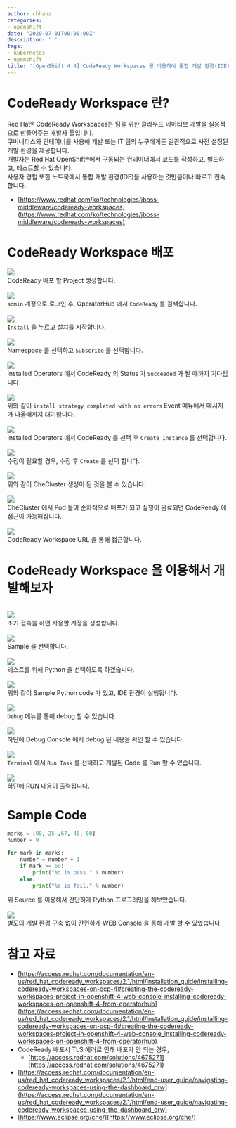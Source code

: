```yaml
---
author: chhanz
categories:
- openshift
date: "2020-07-01T00:00:00Z"
description: ' '
tags:
- kubernetes
- openshift
title: '[OpenShift 4.4] CodeReady Workspaces 를 이용하여 통합 개발 환경(IDE) 구현'
---
```

   
# CodeReady Workspace 란?
Red Hat® CodeReady Workspaces는 팀을 위한 클라우드 네이티브 개발을 실용적으로 만들어주는 개발자 툴입니다.   
쿠버네티스와 컨테이너를 사용해 개발 또는 IT 팀의 누구에게든 일관적으로 사전 설정된 개발 환경을 제공합니다.   
개발자는 Red Hat OpenShift®에서 구동되는 컨테이너에서 코드를 작성하고, 빌드하고, 테스트할 수 있습니다.   
사용자 경험 또한 노트북에서 통합 개발 환경(IDE)을 사용하는 것만큼이나 빠르고 친숙합니다.   
* [https://www.redhat.com/ko/technologies/jboss-middleware/codeready-workspaces](https://www.redhat.com/ko/technologies/jboss-middleware/codeready-workspaces)   
   
# CodeReady Workspace 배포   
   
<img src="/assets/images/post/2020-07-01-ocp-codeready/1.png" style="max-width: 95%; height: auto;"><br>CodeReady 배포 할 Project 생성합니다.   
<br><img src="/assets/images/post/2020-07-01-ocp-codeready/2.png" style="max-width: 95%; height: auto;"><br>`admin` 계정으로 로그인 후, OperatorHub 에서 `CodeReady` 를 검색합니다.   
<br><img src="/assets/images/post/2020-07-01-ocp-codeready/3.png" style="max-width: 95%; height: auto;"><br>`Install` 을 누르고 설치를 시작합니다.   
<br><img src="/assets/images/post/2020-07-01-ocp-codeready/4.png" style="max-width: 95%; height: auto;"><br>Namespace 를 선택하고 `Subscribe` 를 선택합니다.   
<br><img src="/assets/images/post/2020-07-01-ocp-codeready/5.png" style="max-width: 95%; height: auto;"><br> Installed Operators 에서 CodeReady 의 Status 가 `Succeeded` 가 될 때까지 기다립니다.   
<br><img src="/assets/images/post/2020-07-01-ocp-codeready/6.png" style="max-width: 95%; height: auto;"><br>위와 같이 `install strategy completed with no errors` Event 메뉴에서 메시지가 나올때까지 대기합니다.   
<br><img src="/assets/images/post/2020-07-01-ocp-codeready/7.png" style="max-width: 95%; height: auto;"><br>Installed Operators 에서 CodeReady 를 선택 후 `Create Instance` 를 선택합니다.  
<br><img src="/assets/images/post/2020-07-01-ocp-codeready/8.png" style="max-width: 95%; height: auto;"><br>수정이 필요할 경우, 수정 후 `Create` 를 선택 합니다.   
<br><img src="/assets/images/post/2020-07-01-ocp-codeready/9.png" style="max-width: 95%; height: auto;"><br>위와 같이 CheCluster 생성이 된 것을 볼 수 있습니다.   
<br><img src="/assets/images/post/2020-07-01-ocp-codeready/10.png" style="max-width: 95%; height: auto;"><br>CheCluster 에서 Pod 들이 순차적으로 배포가 되고 실행이 완료되면 CodeReady 에 접근이 가능해집니다.   
<br><img src="/assets/images/post/2020-07-01-ocp-codeready/11.png" style="max-width: 95%; height: auto;"><br>CodeReady Workspace URL 을 통해 접근합니다.   

# CodeReady Workspace 을 이용해서 개발해보자
<br><img src="/assets/images/post/2020-07-01-ocp-codeready/12.png" style="max-width: 95%; height: auto;"><br>초기 접속을 하면 사용할 계정을 생성합니다.   
<br><img src="/assets/images/post/2020-07-01-ocp-codeready/13.png" style="max-width: 95%; height: auto;"><br>Sample 을 선택합니다.   
<br><img src="/assets/images/post/2020-07-01-ocp-codeready/14.png" style="max-width: 95%; height: auto;"><br>테스트를 위해 Python 을 선택하도록 하겠습니다.   
<br><img src="/assets/images/post/2020-07-01-ocp-codeready/15.png" style="max-width: 95%; height: auto;"><br>위와 같이 Sample Python code 가 있고, IDE 환경이 실행됩니다.   
<br><img src="/assets/images/post/2020-07-01-ocp-codeready/16.png" style="max-width: 95%; height: auto;"><br>`Debug` 메뉴를 통해 debug 할 수 있습니다.   
<br><img src="/assets/images/post/2020-07-01-ocp-codeready/17.png" style="max-width: 95%; height: auto;"><br>하단에 Debug Console 에서 debug 된 내용을 확인 할 수 있습니다.   
<br><img src="/assets/images/post/2020-07-01-ocp-codeready/18.png" style="max-width: 95%; height: auto;"><br>`Terminal` 에서 `Run Task` 를 선택하고 개발된 Code 를 Run 할 수 있습니다.   
<br><img src="/assets/images/post/2020-07-01-ocp-codeready/19.png" style="max-width: 95%; height: auto;"><br>하단에 RUN 내용이 출력됩니다.   

# Sample Code
```python
marks = [90, 25 ,67, 45, 80]
number = 0

for mark in marks:
    number = number + 1
    if mark >= 60:
        print("%d is pass." % number)
    else:
        print("%d is fail." % number)
```
위 Source 를 이용해서 간단하게 Python 프로그래밍을 해보았습니다.   
<br><img src="/assets/images/post/2020-07-01-ocp-codeready/20.png" style="max-width: 95%; height: auto;"><br>별도의 개발 환경 구축 없이 간편하게 WEB Console 을 통해 개발 할 수 있었습니다.   
   
# 참고 자료
* [https://access.redhat.com/documentation/en-us/red_hat_codeready_workspaces/2.1/html/installation_guide/installing-codeready-workspaces-on-ocp-4#creating-the-codeready-workspaces-project-in-openshift-4-web-console_installing-codeready-workspaces-on-openshift-4-from-operatorhub](https://access.redhat.com/documentation/en-us/red_hat_codeready_workspaces/2.1/html/installation_guide/installing-codeready-workspaces-on-ocp-4#creating-the-codeready-workspaces-project-in-openshift-4-web-console_installing-codeready-workspaces-on-openshift-4-from-operatorhub)   
* CodeReady 배포시 TLS 에러로 인해 배포가 안 되는 경우,
    + [https://access.redhat.com/solutions/4675271](https://access.redhat.com/solutions/4675271)   
* [https://access.redhat.com/documentation/en-us/red_hat_codeready_workspaces/2.1/html/end-user_guide/navigating-codeready-workspaces-using-the-dashboard_crw](https://access.redhat.com/documentation/en-us/red_hat_codeready_workspaces/2.1/html/end-user_guide/navigating-codeready-workspaces-using-the-dashboard_crw)   
* [https://www.eclipse.org/che/](https://www.eclipse.org/che/)   